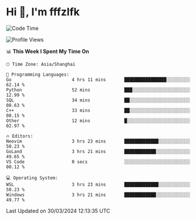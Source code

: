 # Hi 👋, I'm fffzlfk

<!--START_SECTION:waka-->
![Code Time](http://img.shields.io/badge/Code%20Time-685%20hrs%2058%20mins-blue)

![Profile Views](http://img.shields.io/badge/Profile%20Views-1-blue)

📊 **This Week I Spent My Time On** 

```text
🕑︎ Time Zone: Asia/Shanghai

💬 Programming Languages: 
Go                       4 hrs 11 mins       ████████████████░░░░░░░░░   62.14 % 
Python                   52 mins             ███░░░░░░░░░░░░░░░░░░░░░░   12.99 % 
SQL                      34 mins             ██░░░░░░░░░░░░░░░░░░░░░░░   08.63 % 
C++                      33 mins             ██░░░░░░░░░░░░░░░░░░░░░░░   08.15 % 
Other                    12 mins             █░░░░░░░░░░░░░░░░░░░░░░░░   02.97 % 

🔥 Editors: 
Neovim                   3 hrs 23 mins       █████████████░░░░░░░░░░░░   50.23 % 
GoLand                   3 hrs 21 mins       ████████████░░░░░░░░░░░░░   49.65 % 
VS Code                  0 secs              ░░░░░░░░░░░░░░░░░░░░░░░░░   00.12 % 

💻 Operating System: 
WSL                      3 hrs 23 mins       █████████████░░░░░░░░░░░░   50.23 % 
Windows                  3 hrs 21 mins       ████████████░░░░░░░░░░░░░   49.77 % 
```


 Last Updated on 30/03/2024 12:13:35 UTC
<!--END_SECTION:waka-->
